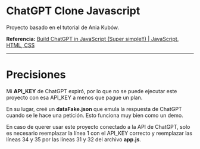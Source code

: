 # ChatGPT Clone Javascript

Proyecto basado en el tutorial de Ania Kubów.

**Referencia:** [Build ChatGPT in JavaScript (Super simple!!) | JavaScript, HTML, CSS](https://www.youtube.com/watch?v=05ssqx-SZT0&t=1513s)


---

# Precisiones

Mi **API_KEY** de ChatGPT expiró, por lo que no se puede ejecutar este proyecto con esa API_KEY a menos que pague un plan.

En su lugar, creé un **dataFake.json** que emula la respuesta de ChatGPT cuando se le hace una petición. Esto funciona muy bien como un demo.

En caso de querer usar este proyecto conectado a la API de ChatGPT, solo es necesario reemplazar la línea 1 con el API_KEY correcto y reemplazar las líneas 34 y 35 por las líneas 31 y 32 del archivo **app.js**.